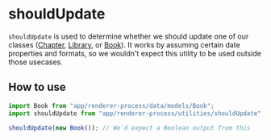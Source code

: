 shouldUpdate
============
`shouldUpdate` is used to determine whether we should update one of our classes ([Chapter](../../data/models/Chapter), [Library](../../data/models/Library), or [Book](../../data/models/Book)). It works by assuming certain date properties and formats, so we wouldn't expect this utility to be used outside those usecases.

How to use
----------
```js
import Book from "app/renderer-process/data/models/Book";
import shouldUpdate from "app/renderer-process/utilities/shouldUpdate";

shouldUpdate(new Book()); // We'd expect a Boolean output from this
```
